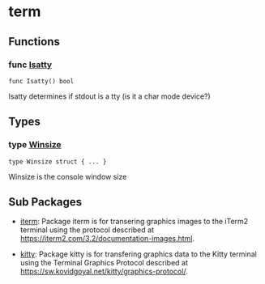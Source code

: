 # term

## Functions

### func [Isatty](/terminal.go#L6)

`func Isatty() bool`

Isatty determines if stdout is a tty (is it a char mode device?)

## Types

### type [Winsize](/window.go#L4)

`type Winsize struct { ... }`

Winsize is the console window size

## Sub Packages

* [iterm](./iterm): Package iterm is for transering graphics images to the iTerm2 terminal using the protocol described at https://iterm2.com/3.2/documentation-images.html.

* [kitty](./kitty): Package kitty is for transfering graphics data to the Kitty terminal using the Terminal Graphics Protocol described at https://sw.kovidgoyal.net/kitty/graphics-protocol/.

